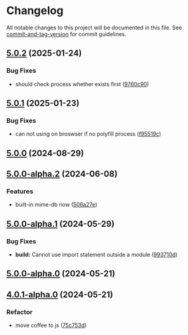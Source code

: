 # Changelog

All notable changes to this project will be documented in this file. See [commit-and-tag-version](https://github.com/absolute-version/commit-and-tag-version) for commit guidelines.

## [5.0.2](https://github.com/snowyu/mime-type.js/compare/v5.0.1...v5.0.2) (2025-01-24)


### Bug Fixes

* should check process whether exists first ([9760c90](https://github.com/snowyu/mime-type.js/commit/9760c907e1fdc320b5be12e0479a34e07e83ea04))

## [5.0.1](https://github.com/snowyu/mime-type.js/compare/v5.0.0...v5.0.1) (2025-01-23)


### Bug Fixes

* can not using on broswser if no polyfill process ([f95519c](https://github.com/snowyu/mime-type.js/commit/f95519c7d0f59cc981e45696b6b0461d0cc9022d))

## [5.0.0](https://github.com/snowyu/mime-type.js/compare/v5.0.0-alpha.2...v5.0.0) (2024-08-29)

## [5.0.0-alpha.2](https://github.com/snowyu/mime-type.js/compare/v5.0.0-alpha.1...v5.0.0-alpha.2) (2024-06-08)


### Features

* built-in mime-db now ([506a27e](https://github.com/snowyu/mime-type.js/commit/506a27e6fa8f524713529ccf752c8cd017a98081))

## [5.0.0-alpha.1](https://github.com/snowyu/mime-type.js/compare/v5.0.0-alpha.0...v5.0.0-alpha.1) (2024-05-29)


### Bug Fixes

* **build:** Cannot use import statement outside a module ([993710d](https://github.com/snowyu/mime-type.js/commit/993710d692f105a532366fda656e1c006bb9b805))

## [5.0.0-alpha.0](https://github.com/snowyu/mime-type.js/compare/v4.0.1-alpha.0...v5.0.0-alpha.0) (2024-05-21)

## [4.0.1-alpha.0](https://github.com/snowyu/mime-type.js/compare/v4.0.0...v4.0.1-alpha.0) (2024-05-21)


### Refactor

* move coffee to js ([75c753d](https://github.com/snowyu/mime-type.js/commit/75c753dfdd52b5bb9cb109d21141a300828a17c8))
